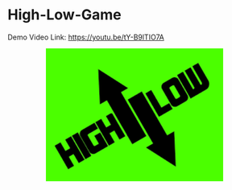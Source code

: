 # High-Low-Game

Demo Video Link: https://youtu.be/tY-B9lTIO7A

<p align="center"><img alt="high low" src="./highlow.png" width=70% height=70%></p>
